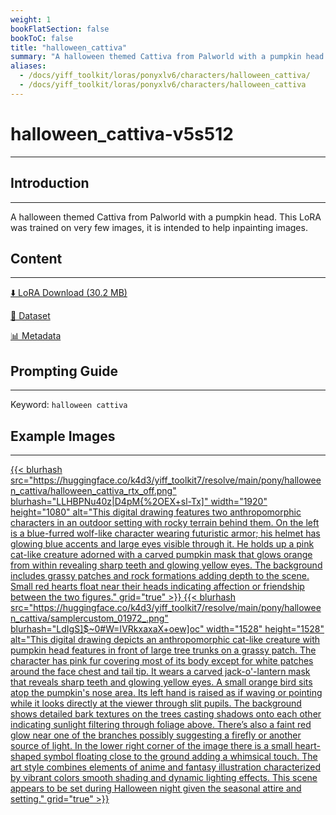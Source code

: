 ```yaml
---
weight: 1
bookFlatSection: false
bookToC: false
title: "halloween_cattiva"
summary: "A halloween themed Cattiva from Palworld with a pumpkin head."
aliases:
  - /docs/yiff_toolkit/loras/ponyxlv6/characters/halloween_cattiva/
  - /docs/yiff_toolkit/loras/ponyxlv6/characters/halloween_cattiva
---
```


<!--markdownlint-disable MD025 MD033 -->

# halloween_cattiva-v5s512

---

## Introduction

---

A halloween themed Cattiva from Palworld with a pumpkin head. This LoRA was trained on very few images, it is intended to help inpainting images.

## Content

---

[⬇️ LoRA Download (30.2 MB)](https://huggingface.co/k4d3/yiff_toolkit7/resolve/main/pony/halloween_cattiva/hallowen_cattiva-v5s512.safetensors)

[📐 Dataset](https://huggingface.co/datasets/k4d3/halloween_cattiva)

[📊 Metadata](https://huggingface.co/k4d3/yiff_toolkit7/resolve/main/pony/halloween_cattiva/hallowen_cattiva-v5s512.json)

## Prompting Guide

---

Keyword: `halloween cattiva`

## Example Images

---

<div class="image-grid">
  <div class="image-grid-container">
    <a href="https://huggingface.co/k4d3/yiff_toolkit7/resolve/main/pony/halloween_cattiva/halloween_cattiva_rtx_off.png">
    {{< blurhash
      src="https://huggingface.co/k4d3/yiff_toolkit7/resolve/main/pony/halloween_cattiva/halloween_cattiva_rtx_off.png"
      blurhash="LLHBPNu40z|D4pM{%2OEX+sl-Tx]"
      width="1920"
      height="1080"
      alt="This digital drawing features two anthropomorphic characters in an outdoor setting with rocky terrain behind them. On the left is a blue-furred wolf-like character wearing futuristic armor; his helmet has glowing blue accents and large eyes visible through it. He holds up a pink cat-like creature adorned with a carved pumpkin mask that glows orange from within revealing sharp teeth and glowing yellow eyes. The background includes grassy patches and rock formations adding depth to the scene. Small red hearts float near their heads indicating affection or friendship between the two figures."
      grid="true"
    >}}
    </a>
    <a href="https://huggingface.co/k4d3/yiff_toolkit7/resolve/main/pony/halloween_cattiva/samplercustom_01972_.png">
    {{< blurhash
      src="https://huggingface.co/k4d3/yiff_toolkit7/resolve/main/pony/halloween_cattiva/samplercustom_01972_.png"
      blurhash="LdIgS]$~0#W=IVRkxaxaX+oew]oc"
      width="1528"
      height="1528"
      alt="This digital drawing depicts an anthropomorphic cat-like creature with pumpkin head features in front of large tree trunks on a grassy patch. The character has pink fur covering most of its body except for white patches around the face chest and tail tip. It wears a carved jack-o'-lantern mask that reveals sharp teeth and glowing yellow eyes. A small orange bird sits atop the pumpkin's nose area. Its left hand is raised as if waving or pointing while it looks directly at the viewer through slit pupils. The background shows detailed bark textures on the trees casting shadows onto each other indicating sunlight filtering through foliage above. There’s also a faint red glow near one of the branches possibly suggesting a firefly or another source of light. In the lower right corner of the image there is a small heart-shaped symbol floating close to the ground adding a whimsical touch. The art style combines elements of anime and fantasy illustration characterized by vibrant colors smooth shading and dynamic lighting effects. This scene appears to be set during Halloween night given the seasonal attire and setting."
      grid="true"
    >}}
    </a>
  </div>
</div>
